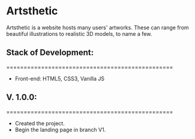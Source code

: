 # Artsthetic
Artsthetic is a website hosts many users' artworks.
These can range from beautiful illustrations to realistic 3D models, to name a few.

## Stack of Development:
================================================
* Front-end: HTML5, CSS3, Vanilla JS

## V. 1.0.0:
================================================
- Created the project.
- Begin the landing page in branch V1.
